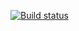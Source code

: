 [![Build status](https://ci.appveyor.com/api/projects/status/44hq98vkw1ah12qi/branch/master?svg=true)](https://ci.appveyor.com/project/Kisnik/cardorder/branch/master)
